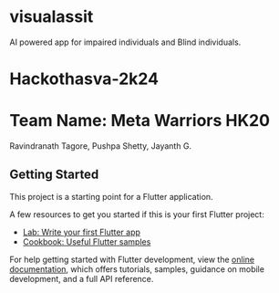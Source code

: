 # visualassit 
AI powered app for impaired individuals and Blind individuals.

# Hackothasva-2k24

# Team Name: Meta Warriors HK20
 Ravindranath Tagore,
 Pushpa Shetty,
 Jayanth G.





## Getting Started

This project is a starting point for a Flutter application.

A few resources to get you started if this is your first Flutter project:

- [Lab: Write your first Flutter app](https://docs.flutter.dev/get-started/codelab)
- [Cookbook: Useful Flutter samples](https://docs.flutter.dev/cookbook)

For help getting started with Flutter development, view the
[online documentation](https://docs.flutter.dev/), which offers tutorials,
samples, guidance on mobile development, and a full API reference.
